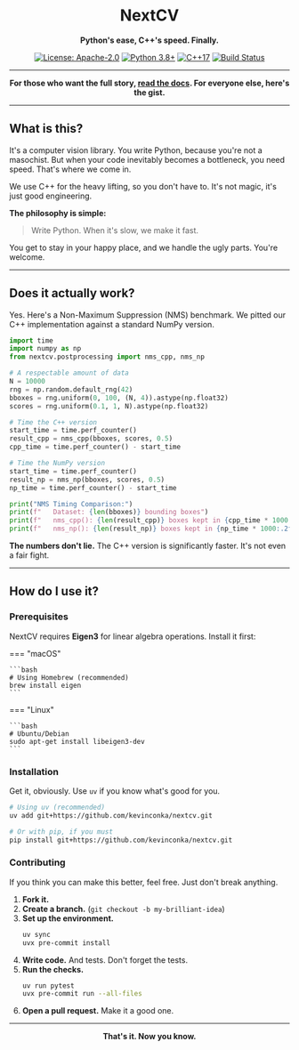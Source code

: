 <div align="center">

# NextCV

**Python's ease, C++'s speed. Finally.**

</div>

<div align="center">

[![License: Apache-2.0](https://img.shields.io/badge/License-Apache--2.0-blue.svg)](https://opensource.org/licenses/Apache-2.0)
[![Python 3.8+](https://img.shields.io/badge/python-3.8+-blue.svg)](https://www.python.org/downloads/)
[![C++17](https://img.shields.io/badge/C++-17-blue.svg)](https://en.cppreference.com/w/cpp/17)
[![Build Status](https://github.com/kevinconka/nextcv/workflows/CI/badge.svg)](https://github.com/kevinconka/nextcv/actions)

</div>

---

<div align="center">

**For those who want the full story, [read the docs](https://kevinconka.github.io/nextcv/). For everyone else, here's the gist.**

</div>

---

## What is this?

It's a computer vision library. You write Python, because you're not a masochist. But when your code inevitably becomes a bottleneck, you need speed. That's where we come in.

We use C++ for the heavy lifting, so you don't have to. It's not magic, it's just good engineering.

**The philosophy is simple:**

> Write Python. When it's slow, we make it fast.

You get to stay in your happy place, and we handle the ugly parts. You're welcome.

---

## Does it actually work?

Yes. Here's a Non-Maximum Suppression (NMS) benchmark. We pitted our C++ implementation against a standard NumPy version.

```python
import time
import numpy as np
from nextcv.postprocessing import nms_cpp, nms_np

# A respectable amount of data
N = 10000
rng = np.random.default_rng(42)
bboxes = rng.uniform(0, 100, (N, 4)).astype(np.float32)
scores = rng.uniform(0.1, 1, N).astype(np.float32)

# Time the C++ version
start_time = time.perf_counter()
result_cpp = nms_cpp(bboxes, scores, 0.5)
cpp_time = time.perf_counter() - start_time

# Time the NumPy version
start_time = time.perf_counter()
result_np = nms_np(bboxes, scores, 0.5)
np_time = time.perf_counter() - start_time

print("NMS Timing Comparison:")
print(f"   Dataset: {len(bboxes)} bounding boxes")
print(f"   nms_cpp(): {len(result_cpp)} boxes kept in {cpp_time * 1000:.2f}ms")
print(f"   nms_np(): {len(result_np)} boxes kept in {np_time * 1000:.2f}ms")
```

**The numbers don't lie.** The C++ version is significantly faster. It's not even a fair fight.

---

## How do I use it?

### Prerequisites

NextCV requires **Eigen3** for linear algebra operations. Install it first:

=== "macOS"

    ```bash
    # Using Homebrew (recommended)
    brew install eigen
    ```

=== "Linux"

    ```bash
    # Ubuntu/Debian
    sudo apt-get install libeigen3-dev
    ```

### Installation

Get it, obviously. Use `uv` if you know what's good for you.

```bash
# Using uv (recommended)
uv add git+https://github.com/kevinconka/nextcv.git

# Or with pip, if you must
pip install git+https://github.com/kevinconka/nextcv.git
```

### Contributing

If you think you can make this better, feel free. Just don't break anything.

1.  **Fork it.**
2.  **Create a branch.** (`git checkout -b my-brilliant-idea`)
3.  **Set up the environment.**
    ```bash
    uv sync
    uvx pre-commit install
    ```
4.  **Write code.** And tests. Don't forget the tests.
5.  **Run the checks.**
    ```bash
    uv run pytest
    uvx pre-commit run --all-files
    ```
6.  **Open a pull request.** Make it a good one.

---

<div align="center">

**That's it. Now you know.**

</div>
